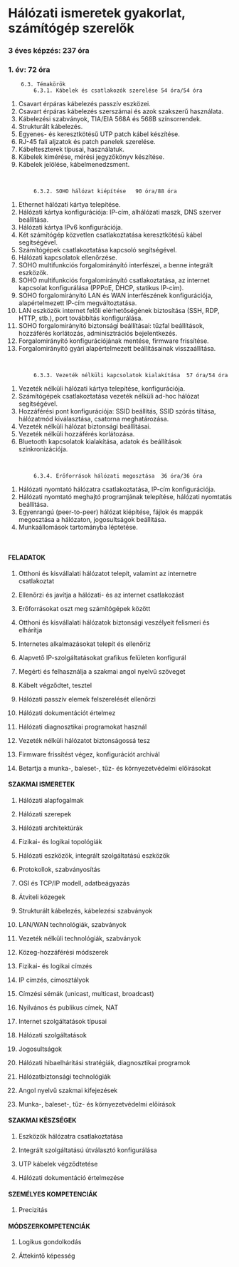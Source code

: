 # Hálózati ismeretek gyakorlat, számítógép szerelők 
### 3 éves képzés: 237 óra
### 1. év: 72 óra


        6.3. Témakörök
            6.3.1. Kábelek és csatlakozók szerelése	54 óra/54 óra
1. Csavart érpáras kábelezés passzív eszközei.
1. Csavart érpáras kábelezés szerszámai és azok szakszerű használata.
1. Kábelezési szabványok, TIA/EIA 568A és 568B színsorrendek.
1. Strukturált kábelezés.
1. Egyenes- és keresztkötésű UTP patch kábel készítése.
1. RJ-45 fali aljzatok és patch panelek szerelése.
1. Kábelteszterek típusai, használatuk.
1. Kábelek kimérése, mérési jegyzőkönyv készítése.
1. Kábelek jelölése, kábelmenedzsment.
<br>


            6.3.2. SOHO hálózat kiépítése 	90 óra/88 óra
1. Ethernet hálózati kártya telepítése.
1. Hálózati kártya konfigurációja: IP-cím, alhálózati maszk, DNS szerver beállítása.
1. Hálózati kártya IPv6 konfigurációja.
1. Két számítógép közvetlen csatlakoztatása keresztkötésű kábel segítségével.
1. Számítógépek csatlakoztatása kapcsoló segítségével.
1. Hálózati kapcsolatok ellenőrzése.
1. SOHO multifunkciós forgalomirányító interfészei, a benne integrált eszközök.
1. SOHO multifunkciós forgalomirányító csatlakoztatása, az internet kapcsolat konfigurálása (PPPoE, DHCP, statikus IP-cím).
1. SOHO forgalomirányító LAN és WAN interfészének konfigurációja, alapértelmezett IP-cím megváltoztatása.
1. LAN eszközök internet felőli elérhetőségének biztosítása (SSH, RDP, HTTP, stb.), port továbbítás konfigurálása.
1. SOHO forgalomirányító biztonsági beállításai: tűzfal beállítások, hozzáférés korlátozás, adminisztrációs bejelentkezés.
1. Forgalomirányító konfigurációjának mentése, firmware frissítése.
1. Forgalomirányító gyári alapértelmezett beállításainak visszaállítása.
<br>

            6.3.3. Vezeték nélküli kapcsolatok kialakítása	57 óra/54 óra
1. Vezeték nélküli hálózati kártya telepítése, konfigurációja.
1. Számítógépek csatlakoztatása vezeték nélküli ad-hoc hálózat segítségével.
1. Hozzáférési pont konfigurációja: SSID beállítás, SSID szórás tiltása, hálózatmód kiválasztása, csatorna meghatározása.
1. Vezeték nélküli hálózat biztonsági beállításai.
1. Vezeték nélküli hozzáférés korlátozása.
1. Bluetooth kapcsolatok kialakítása, adatok és beállítások szinkronizációja.
<br>

            6.3.4. Erőforrások hálózati megosztása	36 óra/36 óra
1. Hálózati nyomtató hálózatra csatlakoztatása, IP-cím konfigurációja.
1. Hálózati nyomtató meghajtó programjának telepítése, hálózati nyomtatás beállítása.
1. Egyenrangú (peer-to-peer) hálózat kiépítése, fájlok és mappák megosztása a hálózaton, jogosultságok beállítása.
1. Munkaállomások tartományba léptetése.

 

#### FELADATOK
1. Otthoni és kisvállalati hálózatot telepít, valamint az internetre csatlakoztat

1. Ellenőrzi és javítja a hálózati- és az internet csatlakozást

1. Erőforrásokat oszt meg számítógépek között

1. Otthoni és kisvállalati hálózatok biztonsági veszélyeit felismeri és elhárítja

1. Internetes alkalmazásokat telepít és ellenőriz

1. Alapvető IP-szolgáltatásokat grafikus felületen konfigurál

1. Megérti és felhasználja a szakmai angol nyelvű szöveget

1. Kábelt végződtet, tesztel

1. Hálózati passzív elemek felszerelését ellenőrzi

1. Hálózati dokumentációt értelmez

1. Hálózati diagnosztikai programokat használ

1. Vezeték nélküli hálózatot biztonságossá tesz

1. Firmware frissítést végez, konfigurációt archivál

1. Betartja a munka-, baleset-, tűz- és környezetvédelmi előírásokat

#### SZAKMAI ISMERETEK
1. Hálózati alapfogalmak

1. Hálózati szerepek

1. Hálózati architektúrák

1. Fizikai- és logikai topológiák

1. Hálózati eszközök, integrált szolgáltatású eszközök

1. Protokollok, szabványosítás

1. OSI és TCP/IP modell, adatbeágyazás

1. Átviteli közegek

1. Strukturált kábelezés, kábelezési szabványok

1. LAN/WAN technológiák, szabványok

1. Vezeték nélküli technológiák, szabványok

1. Közeg-hozzáférési módszerek

1. Fizikai- és logikai címzés

1. IP címzés, címosztályok

1. Címzési sémák (unicast, multicast, broadcast)

1. Nyilvános és publikus címek, NAT

1. Internet szolgáltatások típusai

1. Hálózati szolgáltatások

1. Jogosultságok

1. Hálózati hibaelhárítási stratégiák, diagnosztikai programok

1. Hálózatbiztonsági technológiák

1. Angol nyelvű szakmai kifejezések

1. Munka-, baleset-, tűz- és környezetvédelmi előírások

#### SZAKMAI KÉSZSÉGEK
1. Eszközök hálózatra csatlakoztatása

1. Integrált szolgáltatású útválasztó konfigurálása

1. UTP kábelek végződtetése

1. Hálózati dokumentáció értelmezése

#### SZEMÉLYES KOMPETENCIÁK
1. Precizitás

#### MÓDSZERKOMPETENCIÁK
1. Logikus gondolkodás

1. Áttekintő képesség

